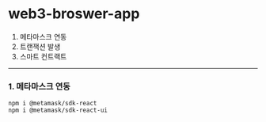 # web3-broswer-app

1. 메타마스크 연동
2. 트랜잭션 발생
3. 스마트 컨트랙트

---

### 1. 메타마스크 연동

```shell
npm i @metamask/sdk-react
npm i @metamask/sdk-react-ui
```
